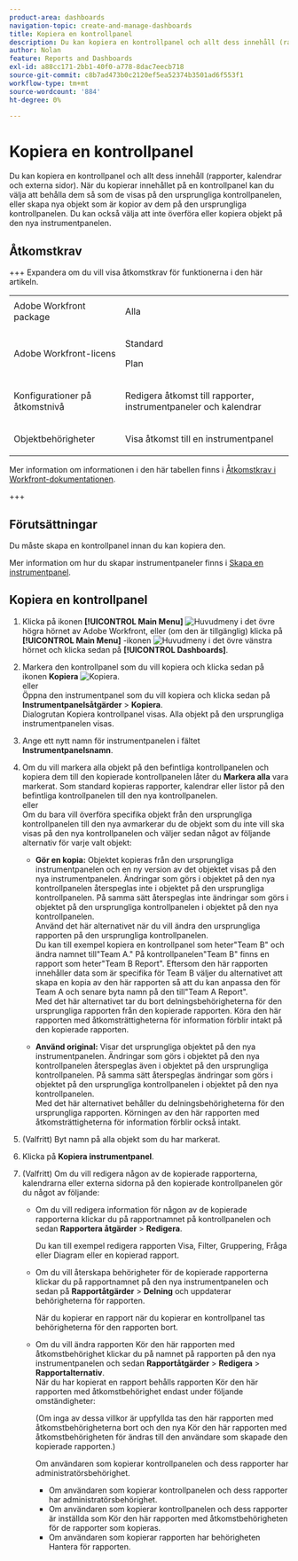 ```yaml
---
product-area: dashboards
navigation-topic: create-and-manage-dashboards
title: Kopiera en kontrollpanel
description: Du kan kopiera en kontrollpanel och allt dess innehåll (rapporter, kalendrar och externa sidor). När du kopierar innehållet på en kontrollpanel kan du välja att behålla dem så som de visas på den ursprungliga kontrollpanelen, eller skapa nya objekt som är kopior av dem på den ursprungliga kontrollpanelen. Du kan också välja att inte överföra eller kopiera objekt på den nya instrumentpanelen.
author: Nolan
feature: Reports and Dashboards
exl-id: a88cc171-2bb1-40f0-a778-8dac7eecb718
source-git-commit: c8b7ad473b0c2120ef5ea52374b3501ad6f553f1
workflow-type: tm+mt
source-wordcount: '884'
ht-degree: 0%

---
```


# Kopiera en kontrollpanel

<!-- Audited: 1/2025 -->

Du kan kopiera en kontrollpanel och allt dess innehåll (rapporter, kalendrar och externa sidor). När du kopierar innehållet på en kontrollpanel kan du välja att behålla dem så som de visas på den ursprungliga kontrollpanelen, eller skapa nya objekt som är kopior av dem på den ursprungliga kontrollpanelen. Du kan också välja att inte överföra eller kopiera objekt på den nya instrumentpanelen.

## Åtkomstkrav

+++ Expandera om du vill visa åtkomstkrav för funktionerna i den här artikeln. 

<table style="table-layout:auto"> 
 <col> 
 <col> 
 <tbody> 
  <tr> 
   <td role="rowheader">Adobe Workfront package</td> 
   <td> <p>Alla</p> </td> 
  </tr> 
  <tr> 
   <td role="rowheader">Adobe Workfront-licens</td> 
   <td> 
      <p>Standard</p>
      <p>Plan</p>
   </td> 
  </tr> 
  <tr> 
   <td role="rowheader">Konfigurationer på åtkomstnivå</td> 
   <td> <p>Redigera åtkomst till rapporter, instrumentpaneler och kalendrar</p></td> 
  </tr>  
  <tr> 
   <td role="rowheader">Objektbehörigheter</td> 
   <td> <p>Visa åtkomst till en instrumentpanel</p></td> 
  </tr> 
 </tbody> 
</table>

Mer information om informationen i den här tabellen finns i [Åtkomstkrav i Workfront-dokumentationen](/help/quicksilver/administration-and-setup/add-users/access-levels-and-object-permissions/access-level-requirements-in-documentation.md).

+++

## Förutsättningar

Du måste skapa en kontrollpanel innan du kan kopiera den.

Mer information om hur du skapar instrumentpaneler finns i [Skapa en instrumentpanel](../../../reports-and-dashboards/dashboards/creating-and-managing-dashboards/create-dashboard.md).

## Kopiera en kontrollpanel

1. Klicka på ikonen **[!UICONTROL Main Menu]** ![Huvudmeny](/help/_includes/assets/main-menu-icon.png) i det övre högra hörnet av Adobe Workfront, eller (om den är tillgänglig) klicka på **[!UICONTROL Main Menu]** -ikonen ![Huvudmeny](/help/_includes/assets/main-menu-icon-left-nav.png) i det övre vänstra hörnet och klicka sedan på **[!UICONTROL Dashboards]**.

1. Markera den kontrollpanel som du vill kopiera och klicka sedan på ikonen **Kopiera** ![Kopiera](assets/copy-icon.png).\
   eller\
   Öppna den instrumentpanel som du vill kopiera och klicka sedan på **Instrumentpanelsåtgärder** > **Kopiera**.\
   Dialogrutan Kopiera kontrollpanel visas. Alla objekt på den ursprungliga instrumentpanelen visas.

1. Ange ett nytt namn för instrumentpanelen i fältet **Instrumentpanelsnamn**.
1. Om du vill markera alla objekt på den befintliga kontrollpanelen och kopiera dem till den kopierade kontrollpanelen låter du **Markera alla** vara markerat. Som standard kopieras rapporter, kalendrar eller listor på den befintliga kontrollpanelen till den nya kontrollpanelen.\
   eller\
   Om du bara vill överföra specifika objekt från den ursprungliga kontrollpanelen till den nya avmarkerar du de objekt som du inte vill ska visas på den nya kontrollpanelen och väljer sedan något av följande alternativ för varje valt objekt:

   * **Gör en kopia:** Objektet kopieras från den ursprungliga instrumentpanelen och en ny version av det objektet visas på den nya instrumentpanelen. Ändringar som görs i objektet på den nya kontrollpanelen återspeglas inte i objektet på den ursprungliga kontrollpanelen. På samma sätt återspeglas inte ändringar som görs i objektet på den ursprungliga kontrollpanelen i objektet på den nya kontrollpanelen.\
     Använd det här alternativet när du vill ändra den ursprungliga rapporten på den ursprungliga kontrollpanelen.\
     Du kan till exempel kopiera en kontrollpanel som heter&quot;Team B&quot; och ändra namnet till&quot;Team A.&quot; På kontrollpanelen&quot;Team B&quot; finns en rapport som heter&quot;Team B Report&quot;. Eftersom den här rapporten innehåller data som är specifika för Team B väljer du alternativet att skapa en kopia av den här rapporten så att du kan anpassa den för Team A och senare byta namn på den till&quot;Team A Report&quot;.\
     Med det här alternativet tar du bort delningsbehörigheterna för den ursprungliga rapporten från den kopierade rapporten. Köra den här rapporten med åtkomsträttigheterna för information förblir intakt på den kopierade rapporten.

   * **Använd original:** Visar det ursprungliga objektet på den nya instrumentpanelen. Ändringar som görs i objektet på den nya kontrollpanelen återspeglas även i objektet på den ursprungliga kontrollpanelen. På samma sätt återspeglas ändringar som görs i objektet på den ursprungliga kontrollpanelen i objektet på den nya kontrollpanelen.\
     Med det här alternativet behåller du delningsbehörigheterna för den ursprungliga rapporten. Körningen av den här rapporten med åtkomsträttigheterna för information förblir också intakt.

1. (Valfritt) Byt namn på alla objekt som du har markerat.
1. Klicka på **Kopiera instrumentpanel**.
1. (Valfritt) Om du vill redigera någon av de kopierade rapporterna, kalendrarna eller externa sidorna på den kopierade kontrollpanelen gör du något av följande:

   * Om du vill redigera information för någon av de kopierade rapporterna klickar du på rapportnamnet på kontrollpanelen och sedan **Rapportera åtgärder** > **Redigera**.

     Du kan till exempel redigera rapporten Visa, Filter, Gruppering, Fråga eller Diagram eller en kopierad rapport.

   * Om du vill återskapa behörigheter för de kopierade rapporterna klickar du på rapportnamnet på den nya instrumentpanelen och sedan på **Rapportåtgärder** > **Delning** och uppdaterar behörigheterna för rapporten.

     När du kopierar en rapport när du kopierar en kontrollpanel tas behörigheterna för den rapporten bort.

   * Om du vill ändra rapporten Kör den här rapporten med åtkomstbehörighet klickar du på namnet på rapporten på den nya instrumentpanelen och sedan **Rapportåtgärder** > **Redigera** > **Rapportalternativ**.\
     När du har kopierat en rapport behålls rapporten Kör den här rapporten med åtkomstbehörighet endast under följande omständigheter:

     (Om inga av dessa villkor är uppfyllda tas den här rapporten med åtkomstbehörigheterna bort och den nya Kör den här rapporten med åtkomstbehörigheten för ändras till den användare som skapade den kopierade rapporten.)

     Om användaren som kopierar kontrollpanelen och dess rapporter har administratörsbehörighet.

      * Om användaren som kopierar kontrollpanelen och dess rapporter har administratörsbehörighet.
      * Om användaren som kopierar kontrollpanelen och dess rapporter är inställda som Kör den här rapporten med åtkomstbehörigheten för de rapporter som kopieras.
      * Om användaren som kopierar rapporten har behörigheten Hantera för rapporten.

